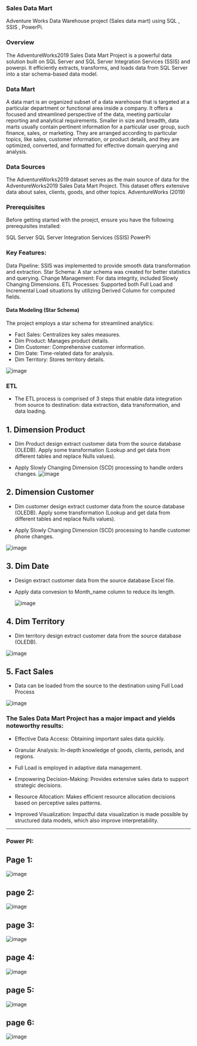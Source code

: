 ### Sales Data Mart
Adventure Works Data Warehouse project (Sales data mart) using SQL , SSIS , PowerPi.

### Overview
The AdventureWorks2019 Sales Data Mart Project is a powerful data solution built on SQL Server and SQL Server Integration Services (SSIS) and powerpi.
It efficiently extracts, transforms, and loads data from SQL Server into a star schema-based data model.

### Data Mart
A data mart is an organized subset of a data warehouse that is targeted at a particular department or functional area inside a company.
It offers a focused and streamlined perspective of the data, meeting particular reporting and analytical requirements. Smaller in size and breadth, 
data marts usually contain pertinent information for a particular user group, such finance, sales, or marketing. They are arranged according to particular topics, 
like sales, customer information, or product details, and they are optimized, converted, and formatted for effective domain querying and analysis.

### Data Sources
The AdventureWorks2019 dataset serves as the main source of data for the AdventureWorks2019 Sales Data Mart Project. 
This dataset offers extensive data about sales, clients, goods, and other topics. AdventureWorks (2019)

### Prerequisites
Before getting started with the proejct, ensure you have the following prerequisites installed:

SQL Server
SQL Server Integration Services (SSIS)
PowerPi

 ### Key Features:
Data Pipeline: SSIS was implemented to provide smooth data transformation and extraction.
Star Schema: A star schema was created for better statistics and querying.
Change Management: For data integrity, included Slowly Changing Dimensions.
ETL Processes: Supported both Full Load and Incremental Load situations by utilizing Derived Column for computed fields.

#### Data Modeling (Star Schema)
The project employs a star schema for streamlined analytics:

- Fact Sales: Centralizes key sales measures.
- Dim Product: Manages product details.
- Dim Customer: Comprehensive customer information.
- Dim Date: Time-related data for analysis.
- Dim Territory: Stores territory details.
  
![image](https://github.com/user-attachments/assets/d56d3ff5-1e90-467b-a87a-2bc6d58892a7)

### ETL
- The ETL process is comprised of 3 steps that enable data integration from source to destination: data extraction, data transformation, and data loading.

## 1. Dimension Product
- Dim Product design extract customer data from the source database (OLEDB). Apply some transformation (Lookup and get data from different tables and replace Nulls values).

- Apply Slowly Changing Dimension (SCD) processing to handle orders changes.
![image](https://github.com/user-attachments/assets/50dd5290-e692-4741-8f60-36259443aad6)

## 2. Dimension Customer
- Dim customer design extract customer data from the source database (OLEDB). Apply some transformation (Lookup and get data from different tables and replace Nulls values).

- Apply Slowly Changing Dimension (SCD) processing to handle customer phone changes.

![image](https://github.com/user-attachments/assets/21461024-9191-4564-837a-7f1faa5d2eea)

## 3. Dim Date 
- Design extract customer data from the source database Excel file.
- Apply data convesion to Month_name column to reduce its length.
  
  ![image](https://github.com/user-attachments/assets/0188997b-5701-4b59-849d-637a49d4eab3)
  
## 4. Dim Territory
- Dim territory design extract customer data from the source database (OLEDB).

![image](https://github.com/user-attachments/assets/786e9ce5-b341-4287-a74e-0d109b748e5a)

## 5. Fact Sales
- Data can be loaded from the source to the destination using Full Load Process 

![image](https://github.com/user-attachments/assets/60bd92bf-72bf-4e66-87a4-a8a01eed32c8)

### The Sales Data Mart Project has a major impact and yields noteworthy results:

- Effective Data Access: Obtaining important sales data quickly.

- Granular Analysis: In-depth knowledge of goods, clients, periods, and regions.

- Full Load is  employed in adaptive data management.

- Empowering Decision-Making: Provides extensive sales data to support strategic decisions.

- Resource Allocation: Makes efficient resource allocation decisions based on perceptive sales patterns.

- Improved Visualization: Impactful data visualization is made possible by structured data models, which also improve interpretability.
----------------------------------------
### Power PI:
## Page 1:
![image](https://github.com/user-attachments/assets/f08616ba-20f2-4938-8d94-6b5830ab5275)

## page 2:
![image](https://github.com/user-attachments/assets/f5ab2db6-fe19-4e1a-8452-019885e25532)

## page 3:
![image](https://github.com/user-attachments/assets/655384ab-0959-4e38-8ad3-8039013e189a)

## page 4:
![image](https://github.com/user-attachments/assets/c99053f1-41f7-447c-878c-0948844b8953)

## page 5: 
![image](https://github.com/user-attachments/assets/21a7edd9-58a2-4593-8c53-14908e9d9608)

## page 6:
![image](https://github.com/user-attachments/assets/50862da0-2ead-4a7a-ae86-6ff39508d901)


